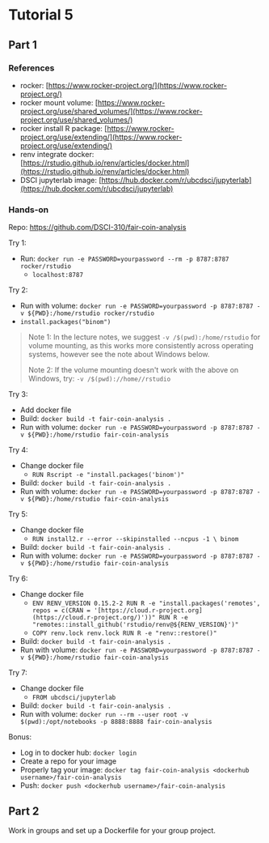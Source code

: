 # Tutorial 5

## Part 1

### References

- rocker: [https://www.rocker-project.org/](https://www.rocker-project.org/)
- rocker mount volume: [https://www.rocker-project.org/use/shared_volumes/](https://www.rocker-project.org/use/shared_volumes/)
- rocker install R package: [https://www.rocker-project.org/use/extending/](https://www.rocker-project.org/use/extending/)
- renv integrate docker: [https://rstudio.github.io/renv/articles/docker.html](https://rstudio.github.io/renv/articles/docker.html)
- DSCI jupyterlab image: [https://hub.docker.com/r/ubcdsci/jupyterlab](https://hub.docker.com/r/ubcdsci/jupyterlab)

### Hands-on

Repo: https://github.com/DSCI-310/fair-coin-analysis

Try 1:
- Run: `docker run -e PASSWORD=yourpassword --rm -p 8787:8787 rocker/rstudio`
    - `localhost:8787`

Try 2:
- Run with volume: `docker run -e PASSWORD=yourpassword -p 8787:8787 -v ${PWD}:/home/rstudio rocker/rstudio`
- `install.packages("binom")`

> Note 1: In the lecture notes, we suggest `-v /$(pwd):/home/rstudio` for volume mounting, as this works more consistently across operating systems, however see the note about Windows below.
>
> Note 2: If the volume mounting doesn't work with the above on Windows, try: `-v /$(pwd)://home//rstudio`

Try 3:
- Add docker file
- Build: `docker build -t fair-coin-analysis .`
- Run with volume: `docker run -e PASSWORD=yourpassword -p 8787:8787 -v ${PWD}:/home/rstudio fair-coin-analysis`

Try 4:
- Change docker file
    - `RUN Rscript -e "install.packages('binom')"`
- Build: `docker build -t fair-coin-analysis .`
- Run with volume: `docker run -e PASSWORD=yourpassword -p 8787:8787 -v ${PWD}:/home/rstudio fair-coin-analysis`

Try 5:
- Change docker file
    - `RUN install2.r --error --skipinstalled --ncpus -1 \
    binom`
- Build: `docker build -t fair-coin-analysis .`
- Run with volume: `docker run -e PASSWORD=yourpassword -p 8787:8787 -v ${PWD}:/home/rstudio fair-coin-analysis`

Try 6:
- Change docker file
    - `ENV RENV_VERSION 0.15.2-2
    RUN R -e "install.packages('remotes', repos = c(CRAN = '[https://cloud.r-project.org](https://cloud.r-project.org/)'))"
    RUN R -e "remotes::install_github('rstudio/renv@${RENV_VERSION}')"`
    - `COPY renv.lock renv.lock
    RUN R -e "renv::restore()"`
- Build: `docker build -t fair-coin-analysis .`
- Run with volume: `docker run -e PASSWORD=yourpassword -p 8787:8787 -v ${PWD}:/home/rstudio fair-coin-analysis`

Try 7:
- Change docker file
    - `FROM ubcdsci/jupyterlab`
- Build: `docker build -t fair-coin-analysis .`
- Run with volume: `docker run --rm --user root -v $(pwd):/opt/notebooks -p 8888:8888 fair-coin-analysis`

Bonus:
- Log in to docker hub: `docker login`
- Create a repo for your image
- Properly tag your image: `docker tag fair-coin-analysis <dockerhub username>/fair-coin-analysis`
- Push: `docker push <dockerhub username>/fair-coin-analysis`

## Part 2

Work in groups and set up a Dockerfile for your group project.
